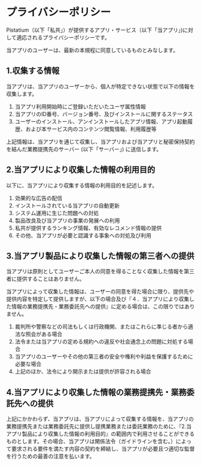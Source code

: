 # プライバシーポリシー

Pistatium（以下「私共」）が提供するアプリ・サービス（以下「当アプリ」)に対して適応されるプライバシーポリシーです。

当アプリのユーザーは、最新の本規程に同意しているものとみなします。

## 1.収集する情報
当アプリは、当アプリのユーザーから、個人が特定できない状態で以下の情報を収集します。

1. 当アプリ利用開始時にご登録いただいたユーザ属性情報
2. 当アプリのID番号、バージョン番号、及びインストールに関するステータス
3. ユーザーのインストール、アンインストールしたアプリ情報、アプリ起動履歴、および本サービス内のコンテンツ閲覧情報、利用履歴等

上記情報は、当アプリを通じて収集し、当アプリおよび当アプリと秘密保持契約を結んだ業務提携先のサーバー (以下「サーバー」) に送信します。

## 2.当アプリにより収集した情報の利用目的

以下に、当アプリにより収集する情報の利用目的を記述します。

 1. 効果的な広告の配信
 2. インストールされている当アプリの自動更新
 3. システム運用に生じた問題への対処
 4. 製品改良及び当アプリの事業の発展への利用
 5. 私共が提供するランキング情報、有効なレコメンド情報の提供
 6. その他、当アプリが必要と認識する事象への対処及び利用

## 3.当アプリ製品により収集した情報の第三者への提供

当アプリは原則としてユーザーご本人の同意を得ることなく収集した情報を第三者に提供することはありません。

当アプリによって収集した情報は、ユーザーの同意を得た場合に限り、提供先や提供内容を特定して提供しますが、以下の場合及び『４．当アプリにより収集した情報の業務提携先・業務委託先への提供』に定める場合は、この限りではありません。

 1. 裁判所や警察などの司法もしくは行政機関、またはこれらに準じる者から適法な照会がある場合
 2. 法令または当アプリの定める規約への違反や社会通念上の問題に対処する場合
 3. 当アプリのユーザーやその他の第三者の安全や権利や利益を保護するために必要な場合
 4. 上記のほか、法令により開示または提供が許容される場合

## 4.当アプリにより収集した情報の業務提携先・業務委託先への提供
上記にかかわらず、当アプリは、当アプリによって収集する情報を、当アプリの業務提携先または業務委託先に提供し提携業務または委託業務のために、『2.当アプリ製品により収集した情報の利用目的』の範囲内で利用させることができるものとします。その場合、当アプリは関係法令（ガイドラインを含む。）によって要求される要件を満たす内容の契約を締結し、当アプリが必要且つ適切な監督を行うための最善の注意を払います。

